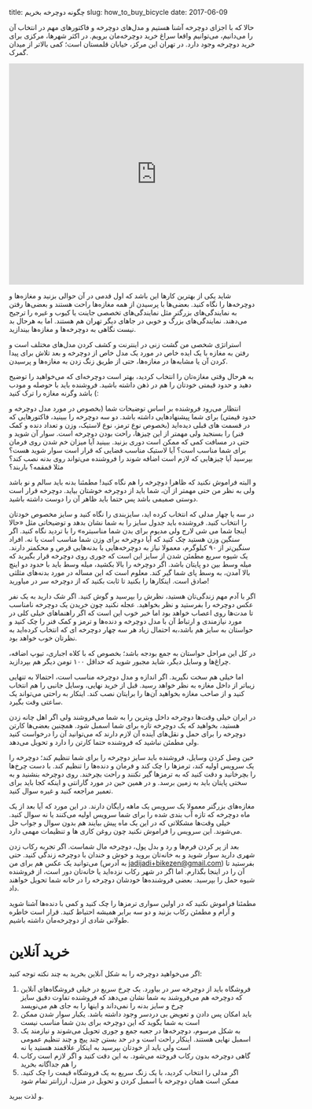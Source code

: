 title: چگونه دوچرخه بخریم
slug: how_to_buy_bicycle
date: 2017-06-09

حالا که با اجزای دوچرخه آشنا هستیم و مدل‌های دوچرخه و فاکتورهای مهم در انتخاب آن را می‌دانیم، می‌توانیم واقعا سراغ خرید دوچرخه‌مان برویم. در اکثر شهرها، مرکزی برای خرید دوچرخه وجود دارد. در تهران این مرکز، خیابان قلمستان است؛ کمی بالاتر از میدان گمرک.

<iframe src="https://www.google.com/maps/embed?pb=!1m14!1m12!1m3!1d10207.345419666388!2d51.395065314237115!3d35.67164076164452!2m3!1f0!2f0!3f0!3m2!1i1024!2i768!4f13.1!5e0!3m2!1sen!2s!4v1523898236537" width="600" height="450" frameborder="0" style="border:0" allowfullscreen></iframe>

شاید یکی از بهترین کارها این باشد که اول قدمی در آن حوالی بزنید و مغازه‌ها و دوچرخه‌ها را نگاه کنید. بعضی‌ها با پرسیدن از همه مغازه‌ها راحت هستند و بعضی‌ها رفتن به نمایندگی‌های بزرگتر مثل نمایندگی‌های تخصصی جاینت یا کیوب و غیره را ترجیح می‌دهند. نمایندگی‌های بزرگ و خوبی در جاهای دیگر تهران هم هستند. اما به هرحال بد نیست نگاهی به دوچرخه‌ها و مغازه‌ها بیندازید.

استراتژی شخصی من گشت زنی در اینترنت و کشف کردن مدل‌های مختلف است و رفتن به مغازه با یک ایده خاص در مورد یک مدل خاص از دوچرخه و بعد تلاش برای پیدا کردن آن یا مشابه‌ها در مغازه‌ها، حتی از طریق زنگ زدن به مغازه‌ها و پرسیدن.

به هرحال وقتی مغازه‌تان را انتخاب کردید، بهتر است دوچرخه‌ای که می‌خواهید را توضیح دهید و حدود قیمتی خودتان را هم در ذهن داشته باشید. فروشنده باید با حوصله و مودب باشد وگرنه مغازه را ترک کنید (:

انتظار می‌رود فروشنده بر اساس توضیحات شما (بخصوص در مورد مدل دوچرخه و حدود قیمتی) برای شما پیشنهادهایی داشته باشد. دو سه دوچرخه را ببینید، فاکتورهایی که در قسمت های قبلی دیده‌اید (بخصوص نوع ترمز، نوع لاستیک، وزن و تعداد دنده و کمک فنر) را بسنجید ولی مهمتر از این چیزها، راحت بودن دوچرخه است. سوار آن شوید و حتی در مسافت کمی که ممکن است دوری بزنید. ببینید آیا میزان خم شدن روی فرمان برای شما مناسب است؟ آیا لاستیک مناسب فضایی که قرار است سوار شوید هست؟ بپرسید آیا چیزهایی که لازم است اضافه شوند را فروشنده می‌تواند روی بدنه نصب کند؟ مثلا قمقمه؟ باربند؟

و البته فراموش نکنید که ظاهرا دوچرخه را هم نگاه کنید! مطمئنا بدنه باید سالم و نو باشد ولی به نظر من حتی مهمتر از آن، شما باید از دوچرخه خوشتان بیاید. دوچرخه قرار است دوستی صمیمی باشد پس حتما باید ظاهر آن را دوست داشته باشید.

در سه یا چهار مدلی که انتخاب کرده اید، سایزبندی را نگاه کنید و سایز مخصوص خودتان را انتخاب کنید. فروشنده باید جدول سایز را به شما نشان بدهد و توضیحاتی مثل «حالا اینجا شما می شی لارج ولی مدیوم برای بدن شما مناسبتره» را با تردید نگاه کنید. اگر سنگین وزن هستید چک کنید که آیا دوچرخه برای وزن شما مناسب است یا نه. افراد سنگین‌تر از ۹۰ کیلوگرم، معمولا نیاز به دوچرخه‌هایی با بدنه‌هایی قرص و محکمتر دارند. یک شیوه سریع مطمئن شدن از سایز این است که جوری روی دوچرخه قرار بگیرید که میله وسط بین دو پایتان باشد. اگر دوچرخه را بالا بکشید، میله وسط باید با حدود دو اینچ بالا آمدن، به وسط پای شما گیر کند. معلوم است که این مساله در مورد بدنه‌های مثلثی صادق است. اینکارها را بکنید تا ثابت بکنید که از دوچرخه سر در میاورید!

اگر با آدم مهم زندگی‌تان هستید، نظرش را بپرسید و گوش کنید. اگر شک دارید به یک نفر عکس دوچرخه را بفرستید و نظر بخواهید. عجله نکنید چون خریدن یک دوچرخه نامناسب تا مدت‌ها روی اعصاب خواهد بود اما خبر خوب این است که اگر راهنماهای خیلی کلی در مورد نیازمندی و ارتباط آن با مدل دوچرخه و دنده‌ها و ترمز و کمک فنر را چک کنید و حواستان به سایز هم باشد،‌به احتمال زیاد هر سه چهار دوچرخه ای که انتخاب کرده‌اید به نظرتان خوب خواهد بود.

در کل این مراحل حواستان به جمع بودجه باشد؛ بخصوص که با کلاه اجباری، تیوپ اضافه، چراغ‌ها و وسایل دیگر، شاید مجبور شوید که حداقل ۱۰۰ تومن دیگر هم بپردازید.

اما خیلی هم سخت نگیرید. اگر اندازه و مدل دوچرخه مناسب است، احتمالا به تنهایی زیباتر از داخل مغازه به نظر خواهد رسید. قبل از خرید نهایی، وسایل جانبی را هم انتخاب کنید و از صاحب مغازه بخواهید آن‌ها را برایتان نصب کند. اینکار به راحتی می‌تواند یک ساعتی وقت بگیرد.

در ایران خیلی وقت‌ها دوچرخه داخل ویترین را به شما می‌فروشند ولی اگر اهل چانه زدن هستید، بخواهید که یک دوچرخه تازه برای شما اسمبل شود. همچنین بعضی‌ها کارتن دوچرخه را برای حمل و نقل‌های آینده آن لازم دارند که می‌توانید آن را درخواست کنید ولی مطمئن نباشید که فروشنده حتما کارتن را دارد و تحویل می‌دهد.

حین وصل کردن وسایل، فروشنده باید سایز دوچرخه را برای شما تنظیم کند؛ دوچرخه را یک سرویس اولیه کند، ترمزها را چک کند و فرمان و دنده‌ها را تنظیم کند. با دست چرخ‌ها را بچرخانید و دقت کنید که به ترمزها گیر نکنند و راحت بچرخند. روی دوچرخه بنشنید و به سختی پایتان باید به زمین برسد. و در همین حین در مورد گارانتی و اینکه کجا باید برای تعمیر مراجعه کنید و غیره سوال کنید.

مغازه‌های بزرگتر معمولا یک سرویس یک ماهه رایگان دارند. در این مورد که آیا بعد از یک ماه دوچرخه که تازه آب بندی شده را برای شما سرویس اولیه می‌کنند یا نه سوال کنید. خیلی وقت‌ها مشکلاتی که در این یک ماه پیش بیایند هم بدون سوال و جواب حل می‌شوند. این سرویس را فراموش نکنید چون روغن کاری ها و تنظیمات مهمی دارد.

بعد از پر کردن فرم‌ها و رد و بدل پول، دوچرخه مال شماست. اگر تجربه رکاب زدن شهری دارید سوار شوید و به خانه‌تان بروید و خوش و خندان با دوچرخه زندگی کنید. حتی می‌توانید یک عکس هم برای من (به آدرس <jadijadi+bikezen@gmail.com>) بفرستید تا آن را در اینجا بگذارم. اما اگر در شهر رکاب نزده‌اید یا خانه‌تان دور است، از فروشنده شیوه حمل را بپرسید. بعضی فروشنده‌ها خودشان دوچرخه را در خانه شما تحویل خواهند داد.

مطمئنا فراموش نکنید که در اولین سواری ترمزها را چک کنید و کمی با دنده‌ها آشنا شوید و آرام و مطمئن رکاب بزنید و دو سه برابر همیشه احتیاط کنید. قرار است خاطره طولانی شادی از دوچرخه‌مان داشته باشیم.

# خرید آنلاین

اگر می‌خواهید دوچرخه را به شکل آنلاین بخرید به چند نکته توجه کنید:

1. فروشگاه باید از دوچرخه سر در بیاورد. یک چرخ سریع در خیلی فروشگاه‌های آنلاین که دوچرخه هم می‌فروشند به شما نشان می‌دهد که فروشنده تفاوت دقیق سایز چرخ و سایز بدنه را نمی‌داند و اینها را به جای هم می‌نویسد
2. باید امکان پس دادن و تعویض بی دردسر وجود داشته باشد. یکبار سوار شدن ممکن است به شما بگوید که این دوچرخه برای بدن شما مناسب نیست
3. به شکل مرسوم، دوچرخه‌ها در جعبه جمع و جوری تحویل می‌شوند و نیازمند یک اسمبل نهایی هستند. اینکار راحت است و در حد بستن چند پیچ و چند تنظیم عمومی است ولی باید از خودتان بپرسید به اینکار علاقمند هستید یا نه
4. گاهی دوچرخه بدون رکاب فروخته می‌شود. به این دقت کنید و اگر لازم است رکاب را هم جداگانه بخرید
5. اگر مدلی را انتخاب کردید، با یک زنگ سریع به یک فروشگاه قیمت را چک کنید. ممکن است همان دوچرخه با اسمبل کردن و تحویل در منزل، ارزانتر تمام شود

و لذت ببرید.
